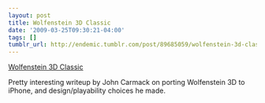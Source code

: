 ```yaml
---
layout: post
title: Wolfenstein 3D Classic
date: '2009-03-25T09:30:21-04:00'
tags: []
tumblr_url: http://endemic.tumblr.com/post/89685059/wolfenstein-3d-classic
---
```

[Wolfenstein 3D Classic](http://www.idsoftware.com/wolfenstein3dclassic/wolfdevelopment.htm)  

Pretty interesting writeup by John Carmack on porting Wolfenstein 3D to iPhone, and design/playability choices he made.

